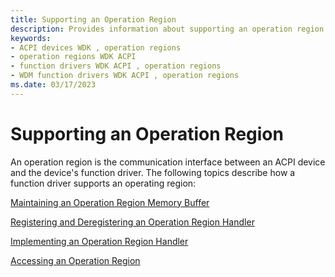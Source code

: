 ```yaml
---
title: Supporting an Operation Region
description: Provides information about supporting an operation region
keywords:
- ACPI devices WDK , operation regions
- operation regions WDK ACPI
- function drivers WDK ACPI , operation regions
- WDM function drivers WDK ACPI , operation regions
ms.date: 03/17/2023
---
```


# Supporting an Operation Region

An operation region is the communication interface between an ACPI device and the device's function driver. The following topics describe how a function driver supports an operating region:

[Maintaining an Operation Region Memory Buffer](maintaining-an-operation-region-memory-buffer.md)

[Registering and Deregistering an Operation Region Handler](registering-and-deregistering-an-operation-region-handler.md)

[Implementing an Operation Region Handler](implementing-an-operation-region-handler.md)

[Accessing an Operation Region](accessing-an-operation-region.md)
